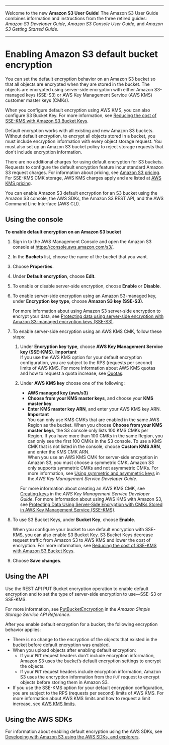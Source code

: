 --------

Welcome to the new **Amazon S3 User Guide**\! The Amazon S3 User Guide combines information and instructions from the three retired guides: *Amazon S3 Developer Guide*, *Amazon S3 Console User Guide*, and *Amazon S3 Getting Started Guide*\.

--------

# Enabling Amazon S3 default bucket encryption<a name="default-bucket-encryption"></a>

You can set the default encryption behavior on an Amazon S3 bucket so that all objects are encrypted when they are stored in the bucket\. The objects are encrypted using server\-side encryption with either Amazon S3\-managed keys \(SSE\-S3\) or AWS Key Management Service \(AWS KMS\) customer master keys \(CMKs\)\.

When you configure default encryption using AWS KMS, you can also configure S3 Bucket Key\. For more information, see [Reducing the cost of SSE\-KMS with Amazon S3 Bucket Keys](bucket-key.md)\.

Default encryption works with all existing and new Amazon S3 buckets\. Without default encryption, to encrypt all objects stored in a bucket, you must include encryption information with every object storage request\. You must also set up an Amazon S3 bucket policy to reject storage requests that don't include encryption information\. 

There are no additional charges for using default encryption for S3 buckets\. Requests to configure the default encryption feature incur standard Amazon S3 request charges\. For information about pricing, see [Amazon S3 pricing](https://aws.amazon.com/s3/pricing/)\. For SSE\-KMS CMK storage, AWS KMS charges apply and are listed at [AWS KMS pricing](https://aws.amazon.com/kms/pricing/)\. 

You can enable Amazon S3 default encryption for an S3 bucket using the Amazon S3 console, the AWS SDKs, the Amazon S3 REST API, and the AWS Command Line Interface \(AWS CLI\)\.

## Using the console<a name="bucket-encryption-how-to-set-up-console"></a>

**To enable default encryption on an Amazon S3 bucket**

1. Sign in to the AWS Management Console and open the Amazon S3 console at [https://console\.aws\.amazon\.com/s3/](https://console.aws.amazon.com/s3/)\.

1. In the **Buckets** list, choose the name of the bucket that you want\. 

1. Choose **Properties**\.

1. Under **Default encryption**, choose **Edit**\.

1. To enable or disable server\-side encryption, choose **Enable** or **Disable**\.

1. To enable server\-side encryption using an Amazon S3\-managed key, under **Encryption key type**, choose **Amazon S3 key \(SSE\-S3\)**\.

   For more information about using Amazon S3 server\-side encryption to encrypt your data, see [Protecting data using server\-side encryption with Amazon S3\-managed encryption keys \(SSE\-S3\)](UsingServerSideEncryption.md)\.

1. To enable server\-side encryption using an AWS KMS CMK, follow these steps:

   1. Under **Encryption key type**, choose **AWS Key Management Service key \(SSE\-KMS\)**\.
**Important**  
If you use the AWS KMS option for your default encryption configuration, you are subject to the RPS \(requests per second\) limits of AWS KMS\. For more information about AWS KMS quotas and how to request a quota increase, see [Quotas](https://docs.aws.amazon.com/kms/latest/developerguide/limits.html)\. 

   1. Under **AWS KMS key** choose one of the following:
      + **AWS managed key \(aws/s3\)**
      + **Choose from your KMS master keys**, and choose your **KMS master key**\.
      + **Enter KMS master key ARN**, and enter your AWS KMS key ARN\.
**Important**  
You can only use KMS CMKs that are enabled in the same AWS Region as the bucket\. When you choose **Choose from your KMS master keys**, the S3 console only lists 100 KMS CMKs per Region\. If you have more than 100 CMKs in the same Region, you can only see the first 100 CMKs in the S3 console\. To use a KMS CMK that is not listed in the console, choose **Custom KMS ARN**, and enter the KMS CMK ARN\.  
When you use an AWS KMS CMK for server\-side encryption in Amazon S3, you must choose a symmetric CMK\. Amazon S3 only supports symmetric CMKs and not asymmetric CMKs\. For more information, see [Using symmetric and asymmetric keys](https://docs.aws.amazon.com/kms/latest/developerguide/symmetric-asymmetric.html) in the *AWS Key Management Service Developer Guide*\.

      For more information about creating an AWS KMS CMK, see [Creating keys](https://docs.aws.amazon.com/kms/latest/developerguide/create-keys.html) in the *AWS Key Management Service Developer Guide*\. For more information about using AWS KMS with Amazon S3, see [Protecting Data Using Server\-Side Encryption with CMKs Stored in AWS Key Management Service \(SSE\-KMS\)](UsingKMSEncryption.md)\.

1. To use S3 Bucket Keys, under **Bucket Key**, choose **Enable**\.

   When you configure your bucket to use default encryption with SSE\-KMS, you can also enable S3 Bucket Key\. S3 Bucket Keys decrease request traffic from Amazon S3 to AWS KMS and lower the cost of encryption\. For more information, see [Reducing the cost of SSE\-KMS with Amazon S3 Bucket Keys](bucket-key.md)\.

1. Choose **Save changes**\.

## Using the API<a name="bucket-encryption-how-to-set-up-api"></a>

Use the REST API PUT Bucket encryption operation to enable default encryption and to set the type of server\-side encryption to use—SSE\-S3 or SSE\-KMS\. 

For more information, see [PutBucketEncryption](https://docs.aws.amazon.com/AmazonS3/latest/API/RESTBucketPUTencryption.html) in the *Amazon Simple Storage Service API Reference*\.

After you enable default encryption for a bucket, the following encryption behavior applies:
+ There is no change to the encryption of the objects that existed in the bucket before default encryption was enabled\. 
+ When you upload objects after enabling default encryption:
  + If your `PUT` request headers don't include encryption information, Amazon S3 uses the bucket’s default encryption settings to encrypt the objects\. 
  + If your `PUT` request headers include encryption information, Amazon S3 uses the encryption information from the `PUT` request to encrypt objects before storing them in Amazon S3\.
+ If you use the SSE\-KMS option for your default encryption configuration, you are subject to the RPS \(requests per second\) limits of AWS KMS\. For more information about AWS KMS limits and how to request a limit increase, see [AWS KMS limits](https://docs.aws.amazon.com/kms/latest/developerguide/limits.html)\. 

## Using the AWS SDKs<a name="bucket-encryption-how-to-set-up-cli"></a>

For information about enabling default encryption using the AWS SDKs, see [Developing with Amazon S3 using the AWS SDKs, and explorers](UsingAWSSDK.md)\.